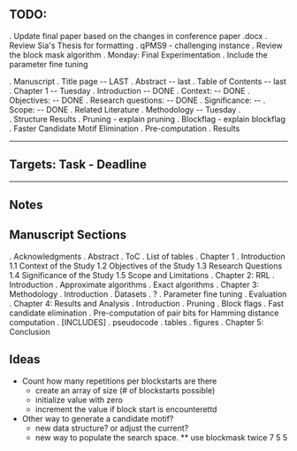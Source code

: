 ## TODO:
. Update final paper based on the changes in conference paper .docx
. Review Sia's Thesis for formatting
. qPMS9 - challenging instance
. Review the block mask algorithm
. Monday: Final Experimentation
	. Include the parameter fine tuning

. Manuscript
	. Title page -- LAST
	. Abstract -- last
	. Table of Contents -- last
	. Chapter 1 -- Tuesday
		. Introduction -- DONE
		. Context:  -- DONE
		. Objectives: -- DONE 
		. Research questions: -- DONE
		. Significance:  -- 
		. Scope:  -- DONE
	. Related Literature
	. Methodology -- Tuesday
		. 	
	. Structure Results
		. Pruning - explain pruning
		. Blockflag - explain blockflag
		. Faster Candidate Motif Elimination
		. Pre-computation
		. Results

-------------------------------------------------
## Targets: Task - Deadline


--------------------------------------------------
## Notes

## Manuscript Sections
. Acknowledgments
. Abstract
. ToC
. List of tables
. Chapter 1
	. Introduction
		1.1 Context of the Study
		1.2 Objectives of the Study
		1.3 Research Questions
		1.4 Significance of the Study
		1.5 Scope and Limitations
. Chapter 2: RRL
	. Introduction
	. Approximate algorithms
	. Exact algorithms
. Chapter 3: Methodology
	. Introduction
	. Datasets
	. ?
	. Parameter fine tuning
	. Evaluation
. Chapter 4: Results and Analysis
	. Introduction
	. Pruning 
	. Block flags
	. Fast candidate elimination
	. Pre-computation of pair bits for Hamming distance computation
	. [INCLUDES]
		. pseudocode
		. tables
		. figures
. Chapter 5: Conclusion

## Ideas
* Count how many repetitions per blockstarts are there
	- create an array of size (# of blockstarts possible)
	- initialize value with zero
	- increment the value if block start is encounterettd
* Other way to generate a candidate motif?
	- new data structure? or adjust the current?
	- new way to populate the search space.
	** use blockmask twice 7 5 5  